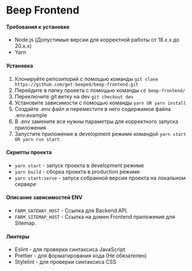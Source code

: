 # Beep Frontend

#### Требования к установке

- Node.js (Допустимые версии для корректной работы от 18.x.x до 20.x.x)
- Yarn

#### Установка

1. Клонируйте репозиторий с помощью команды `git clone https://github.com/get-beeped/beep-frontend.git`
2. Перейдите в папку проекта с помощью команды `cd beep-frontend/`
3. Переключите git ветку на dev `git checkout dev`
4. Установите зависимости с помощью команды `yarn OR yarn install`
5. Создайте .env файл и переместите в него содержимое файла .env.example
6. В .env замените все нужны параметры для корректного запуска приложения
7. Запустите приложение в development режиме командой `yarn start OR yarn run start`

#### Скрипты проекта

- `yarn start` - запуск проекта в development режиме
- `yarn build` - сборка проекта в production режиме
- `yarn start:serve` - запуск собранной версии проекта на локальном сервере

#### Описание зависимостей ENV

- `FARM_GATEWAY_HOST` - Ссылка для Backend API.
- `FARM_SITEMAP_HOST` - Ссылка на домен Frontend приложения для Sitemap.

#### Линтеры

- Eslint - для проверки синтаксиса JavaScript
- Prettier - для форматирования кода (Не обязателен)
- Stylelint - для проверки синтаксиса CSS
